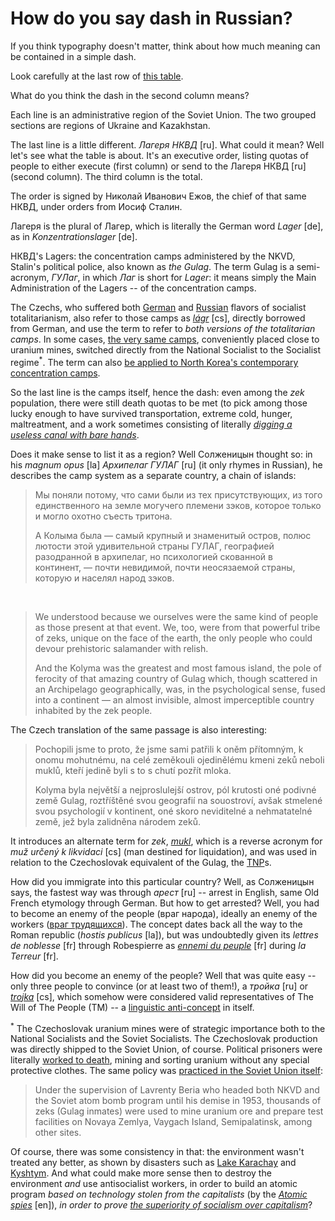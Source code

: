 How do you say dash in Russian?
===

If you think typography doesn't matter, think about how much meaning can be contained in a simple dash.

Look carefully at the last row of [this table](https://ru.wikisource.org/wiki/Приказ_НКВД_от_30.07.1937_№_00447#II._.D0.9E_.D0.9C.D0.95.D0.A0.D0.90.D0.A5_.D0.9D.D0.90.D0.9A.D0.90.D0.97.D0.90.D0.9D.D0.98.D0.AF_.D0.A0.D0.95.D0.9F.D0.A0.D0.95.D0.A1.D0.A1.D0.98.D0.A0.D0.A3.D0.95.D0.9C.D0.AB.D0.9C_.D0.98_.D0.9A.D0.9E.D0.9B.D0.98.D0.A7.D0.95.D0.A1.D0.A2.D0.92.D0.95_.D0.9F.D0.9E.D0.94.D0.9B.D0.95.D0.96.D0.90.D0.A9.D0.98.D0.A5_.D0.A0.D0.95.D0.9F.D0.A0.D0.95.D0.A1.D0.A1.D0.98.D0.98.).

What do you think the dash in the second column means?

Each line is an administrative region of the Soviet Union. The two grouped sections are regions of Ukraine and Kazakhstan.

The last line is a little different. *Лагеря НКВД* [ru]. What could it mean? Well let's see what the table is about. It's an executive order, listing quotas of people to either execute (first column) or send to the Лагеря НКВД [ru] (second column). The third column is the total.

The order is signed by Николай Иванович Ежов, the chief of that same НКВД, under orders from Иосиф Сталин.

Лагеря is the plural of Лагер, which is literally the German word *Lager* [de], as in *Konzentrationslager* [de].

НКВД's Lagers: the concentration camps administered by the NKVD, Stalin's political police, also known as *the Gulag*. The term Gulag is a semi-acronym, *ГУЛаг*, in which *Лаг* is short for *Lager*: it means simply the Main Administration of the Lagers -- of the concentration camps.

The Czechs, who suffered both [German](http://www.blesk.cz/clanek/zpravy-udalosti/314998/koncentracni-tabory-na-uzemi-ceskoslovenska-vezni-umirali-v-52-lagrech.html) and [Russian](https://www.respekt.cz/fokus/jak-ucit-o-komunistickych-lagrech-a-normalizaci) flavors of socialist totalitarianism, also refer to those camps as *[lágr](https://fr.wiktionary.org/wiki/l%C3%A1gr#Tch.C3.A8que)* [cs], directly borrowed from German, and use the term to refer to *both versions of the totalitarian camps*. In some cases, [the very same camps](https://cs.wikipedia.org/wiki/N%C3%A1pravn%C4%9B_pracovn%C3%AD_t%C3%A1bory_p%C5%99i_%C4%8Deskoslovensk%C3%BDch_uranov%C3%BDch_dolech), conveniently placed close to uranium mines, switched directly from the National Socialist to the Socialist regime<sup>\*</sup>. The term can also [be applied to North Korea's contemporary concentration camps](https://www.novinky.cz/zahranicni/svet/431941-hlad-muceni-a-16hodinova-pracovni-doba-v-lagrech-kldr-je-vezneno-na-120-tisic-lidi.html).

So the last line is the camps itself, hence the dash: even among the *zek* population, there were still death quotas to be met (to pick among those lucky enough to have survived transportation, extreme cold, hunger, maltreatment, and a work sometimes consisting of literally *[digging a useless canal with bare hands](https://en.wikipedia.org/wiki/White_Sea%E2%80%93Baltic_Canal#Working_conditions)*.

Does it make sense to list it as a region? Well Солженицын thought so: in his *magnum opus* [la] *Архипелаг ГУЛАГ* [ru] (it only rhymes in Russian), he describes the camp system as a separate country, a chain of islands:

> Мы поняли потому, что сами были из тех присутствующих, из того единственного на земле могучего племени зэков, которое только и могло охотно съесть тритона.
>
> А Колыма была — самый крупный и знаменитый остров, полюс лютости этой удивительной страны ГУЛАГ, географией разодранной в архипелаг, но психологией скованной в континент, — почти невидимой, почти неосязаемой страны, которую и населял народ зэков.

&nbsp;

> We understood because we ourselves were the same kind of people as those present at that event. We, too, were from that powerful tribe of zeks, unique on the face of the earth, the only people who could devour prehistoric salamander with relish.
>
> And the Kolyma was the greatest and most famous island, the pole of ferocity of that amazing country of Gulag which, though scattered in an Archipelago geographically, was, in the psychological sense, fused into a continent — an almost invisible, almost imperceptible country inhabited by the zek people. 

The Czech translation of the same passage is also interesting:

> Pochopili jsme to proto, že jsme sami patřili k oněm přítomným, k onomu mohutnému, na celé zeměkouli ojedinělému kmeni zeků neboli muklů, kteří jedině byli s to s chutí pozřít mloka.
>
>Kolyma byla největší a nejproslulejší ostrov, pól krutosti oné podivné země Gulag, roztříštěné svou geografií na souostroví, avšak stmelené svou psychologií v kontinent, oné skoro neviditelné a nehmatatelné země, jež byla zalidněna národem zeků.

It introduces an alternate term for *zek*, *[mukl](https://cs.wikipedia.org/wiki/Mukl)*, which is a reverse acronym for *muž určený k likvidaci* [cs] (man destined for liquidation), and was used in relation to the Czechoslovak equivalent of the Gulag, the [TNP](https://cs.wikipedia.org/wiki/T%C3%A1bor_nucen%C3%A9_pr%C3%A1ce)s.

How did you immigrate into this particular country? Well, as Солженицын says, the fastest way was through *арест* [ru] -- arrest in English, same Old French etymology through German. But how to get arrested? Well, you had to become an enemy of the people (враг народа), ideally an enemy of the workers ([враг трудящихся](https://ru.wikipedia.org/wiki/58-%D1%8F_%D1%81%D1%82%D0%B0%D1%82%D1%8C%D1%8F)). The concept dates back all the way to the Roman republic (*hostis publicus* [la]), but was undoubtedly given its *lettres de noblesse* [fr] through Robespierre as *[ennemi du peuple](http://gallica.bnf.fr/ark:/12148/bpt6k56373g/f2.image)* [fr] during *la Terreur* [fr].

How did you become an enemy of the people? Well that was quite easy -- only three people to convince (or at least two of them!), a *тройка* [ru] or *[trojka](http://www.moderni-dejiny.cz/clanek/zakon-247-48-sb-o-taborech-nucene-prace-25-10-1948/)* [cs], which somehow were considered valid representatives of The Will of The People (TM) -- a [linguistic anti-concept](http://fr.liberpedia.org/R%C3%A9ification) in itself.

<sup>\*</sup> The Czechoslovak uranium mines were of strategic importance both to the National Socialists and the Soviet Socialists. The Czechoslovak production was directly shipped to the Soviet Union, of course. Political prisoners were literally [worked to death](https://cs.wikipedia.org/wiki/V%C4%9B%C5%BE_smrti), mining and sorting uranium without any special protective clothes. The same policy was [practiced in the Soviet Union itself](https://en.wikipedia.org/wiki/Gulag):

> Under the supervision of Lavrenty Beria who headed both NKVD and the Soviet atom bomb program until his demise in 1953, thousands of zeks (Gulag inmates) were used to mine uranium ore and prepare test facilities on Novaya Zemlya, Vaygach Island, Semipalatinsk, among other sites.

Of course, there was some consistency in that: the environment wasn't treated any better, as shown by disasters such as [Lake Karachay](https://en.wikipedia.org/wiki/Lake_Karachay) and [Kyshtym](https://en.wikipedia.org/wiki/Kyshtym_disaster). And what could make more sense then to destroy the environment *and* use antisocialist workers, in order to build an atomic program *based on technology stolen from the capitalists* (by the *[Atomic spies](https://en.wikipedia.org/wiki/Atomic_spies)* [en]), *in order to prove [the superiority of socialism over capitalism](http://laissez-faire.ch/fr/articles/pourquoi-le-parti-socialiste-ne-devrait-pas-exister/)*?

